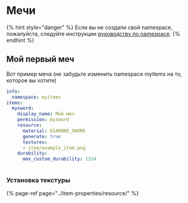 # Мечи

{% hint style="danger" %}
Если вы не создали свой namespace, пожалуйста, следуйте инструкции [руководству по namespace](../creating-your-namespace.md).
{% endhint %}

## Мой первый меч

Вот пример меча \(не забудьте изменить namespace myitems на то, которое вы хотите\)

```yaml
info:
  namespace: myitems
items:
  mysword:
    display_name: Мой меч
    permission: mysword
    resource:
      material: DIAMOND_SWORD
      generate: true
      textures:
      - item/example_item.png
    durability:
      max_custom_durability: 1324
  
```

### Установка текстуры

{% page-ref page="../item-properties/resource/" %}




